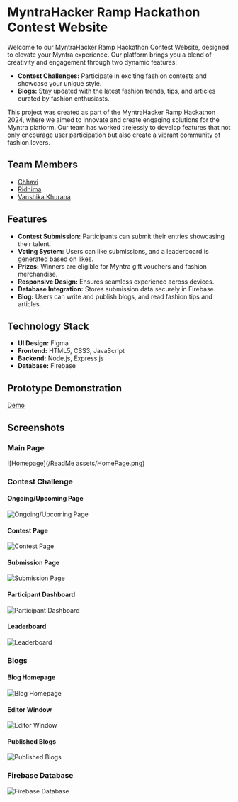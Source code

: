 # MyntraHacker Ramp Hackathon Contest Website

Welcome to our MyntraHacker Ramp Hackathon Contest Website, designed to elevate your Myntra experience. Our platform brings you a blend of creativity and engagement through two dynamic features:
- **Contest Challenges:** Participate in exciting fashion contests and showcase your unique style.
- **Blogs:** Stay updated with the latest fashion trends, tips, and articles curated by fashion enthusiasts.

This project was created as part of the MyntraHacker Ramp Hackathon 2024, where we aimed to innovate and create engaging solutions for the Myntra platform. Our team has worked tirelessly to develop features that not only encourage user participation but also create a vibrant community of fashion lovers.

## Team Members

- [Chhavi](https://github.com/chhavii04)
- [Ridhima](https://github.com/grace1427)
- [Vanshika Khurana](https://github.com/vanshikhurana)

## Features

- **Contest Submission:** Participants can submit their entries showcasing their talent.
- **Voting System:** Users can like submissions, and a leaderboard is generated based on likes.
- **Prizes:** Winners are eligible for Myntra gift vouchers and fashion merchandise.
- **Responsive Design:** Ensures seamless experience across devices.
- **Database Integration:** Stores submission data securely in Firebase.
- **Blog:** Users can write and publish blogs, and read fashion tips and articles.

## Technology Stack

- **UI Design:** Figma
- **Frontend:** HTML5, CSS3, JavaScript
- **Backend:** Node.js, Express.js
- **Database:** Firebase

## Prototype Demonstration
[Demo](/ReadMe-assets/Final.mp4)

## Screenshots

### Main Page

![Homepage](/ReadMe assets/HomePage.png)

### Contest Challenge

#### Ongoing/Upcoming Page
![Ongoing/Upcoming Page](/ReadMe-assets/Ongoing-Upcoming.png)

#### Contest Page
![Contest Page](/ReadMe-assets/Raksha-Bandhan.png)

#### Submission Page
![Submission Page](/ReadMe-assets/Contest-Submission.png)

#### Participant Dashboard
![Participant Dashboard](/ReadMe-assets/Contest-Dashboard.png)

#### Leaderboard
![Leaderboard](/ReadMe-assets/Leaderboard.png)

### Blogs

#### Blog Homepage
![Blog Homepage](/ReadMe-assets/Blog-Homepage.png)

#### Editor Window
![Editor Window](/ReadMe-assets/Editor.png)

#### Published Blogs
![Published Blogs](/ReadMe-assets/Published.png)

### Firebase Database
![Firebase Database](/ReadMe-assets/Firebase-db.png)
